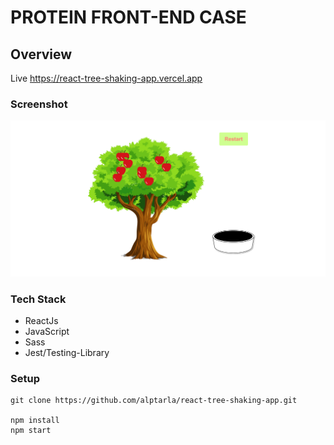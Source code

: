 # PROTEIN FRONT-END CASE

## Overview

Live https://react-tree-shaking-app.vercel.app

### Screenshot

![react-tree-shaking](/screenshots/app-screenshot.png)

### Tech Stack

- ReactJs
- JavaScript
- Sass
- Jest/Testing-Library

### Setup

```
git clone https://github.com/alptarla/react-tree-shaking-app.git

npm install
npm start
```
